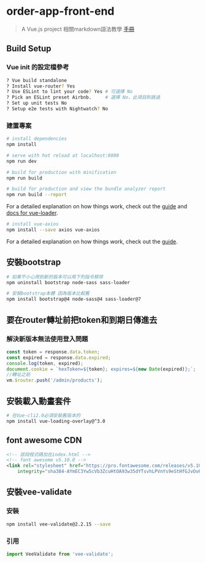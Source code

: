 # order-app-front-end

> A Vue.js project
> 相關markdown語法教學 [手冊](https://guides.github.com/features/mastering-markdown/)

## Build Setup

### Vue init 的設定檔參考

``` bash
? Vue build standalone
? Install vue-router? Yes
? Use ESLint to lint your code? Yes # 可選擇 No
? Pick an ESLint preset Airbnb.     # 選擇 No，此項目則跳過
? Set up unit tests No
? Setup e2e tests with Nightwatch? No
```

### 建置專案

``` bash
# install dependencies
npm install

# serve with hot reload at localhost:8080
npm run dev

# build for production with minification
npm run build

# build for production and view the bundle analyzer report
npm run build --report
```

For a detailed explanation on how things work, check out the [guide](http://vuejs-templates.github.io/webpack/) and [docs for vue-loader](http://vuejs.github.io/vue-loader).

``` bash
# install vue-axios
npm install --save axios vue-axios
```

For a detailed explanation on how things work, check out the [guide](https://www.npmjs.com/package/vue-axios).

## 安裝bootstrap

``` bash
# 如果不小心用到新的版本可以用下列指令移除
npm uninstall bootstrap node-sass sass-loader

# 安裝bootstrap本體 因為版本比較舊
npm install bootstrap@4 node-sass@4 sass-loader@7
```

## 要在router轉址前把token和到期日傳進去

### 解決新版本無法使用登入問題

``` javascript
const token = response.data.token;
const expired = response.data.expired;
console.log(token, expired);
document.cookie = `hexToken=${token}; expires=${new Date(expired)};`;
//轉址之前
vm.$router.push('/admin/products');     
```

## 安裝載入動畫套件

``` bash
# 在Vue-cli2.0必須安裝舊版本的
npm install vue-loading-overlay@^3.0 
```

## font awesome CDN

``` html
<!-- 該段程式碼加在index.html -->
<!-- font awesome v5.10.0 -->
<link rel="stylesheet" href="https://pro.fontawesome.com/releases/v5.10.0/css/all.css"
    integrity="sha384-AYmEC3Yw5cVb3ZcuHtOA93w35dYTsvhLPVnYs9eStHfGJvOvKxVfELGroGkvsg+p" crossorigin="anonymous" />
```

## 安裝vee-validate

### 安裝

``` bash
npm install vee-validate@2.2.15 --save
```

### 引用

``` javascript
import VeeValidate from 'vee-validate';
```
